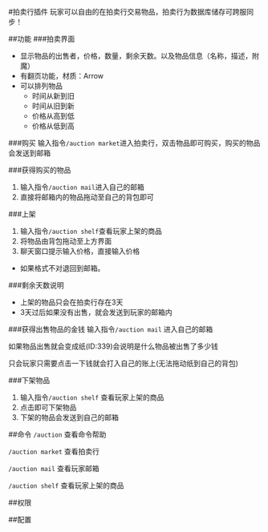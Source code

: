 #拍卖行插件
	玩家可以自由的在拍卖行交易物品，拍卖行为数据库储存可跨服同步！

##功能
###拍卖界面
- 显示物品的出售者，价格，数量，剩余天数。以及物品信息（名称，描述，附魔）
- 有翻页功能，材质：Arrow
- 可以排列物品
  - 时间从新到旧
  - 时间从旧到新
  - 价格从高到低
  - 价格从低到高

###购买
输入指令`/auction market`进入拍卖行，双击物品即可购买，购买的物品会发送到邮箱

###获得购买的物品
1. 输入指令`/auction mail`进入自己的邮箱
2. 直接将邮箱内的物品拖动至自己的背包即可

###上架
1. 输入指令`/auction shelf`查看玩家上架的商品
2. 将物品由背包拖动至上方界面
3. 聊天窗口提示输入价格，直接输入价格
- 如果格式不对退回到邮箱。

###剩余天数说明
- 上架的物品只会在拍卖行存在3天
- 3天过后如果没有出售，就会发送到玩家的邮箱内
	
###获得出售物品的金钱
输入指令`/auction mail` 进入自己的邮箱

如果物品出售就会变成纸(ID:339)会说明是什么物品被出售了多少钱

只会玩家只需要点击一下钱就会打入自己的账上(无法拖动纸到自己的背包)
	
###下架物品
1. 输入指令`/auction shelf` 查看玩家上架的商品
2. 点击即可下架物品
3. 下架的物品会发送到自己的邮箱

##命令
`/auction` 查看命令帮助

`/auction market` 查看拍卖行

`/auction mail` 查看玩家邮箱

`/auction shelf` 查看玩家上架的商品

##权限

##配置
